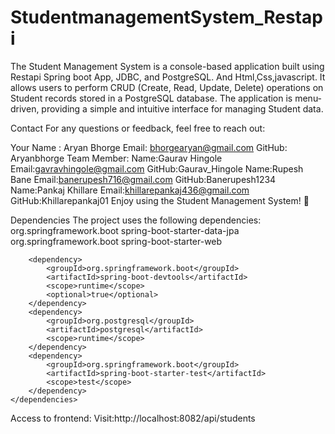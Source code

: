 # StudentmanagementSystem_Restapi
The Student Management System is a console-based application built using Restapi Spring boot App, JDBC, and PostgreSQL. And Html,Css,javascript.
It allows users to perform CRUD (Create, Read, Update, Delete) operations on Student records stored in a PostgreSQL database. The application is menu-driven, providing a simple and intuitive interface for managing Student data.

Contact For any questions or feedback, feel free to reach out:

Your Name : Aryan Bhorge Email: bhorgearyan@gmail.com GitHub: Aryanbhorge 
Team Member: Name:Gaurav Hingole Email:gavravhingole@gmail.com GitHub:Gaurav_Hingole
Name:Rupesh Bane Email:banerupesh716@gmail.com GitHub:Banerupesh1234
Name:Pankaj Khillare Email:khillarepankaj436@gmail.com GitHub:Khillarepankaj01
Enjoy using the Student Management System! 🚀


Dependencies The project uses the following dependencies:
<dependencies>
		<dependency>
			<groupId>org.springframework.boot</groupId>
			<artifactId>spring-boot-starter-data-jpa</artifactId>
		</dependency>
		<dependency>
			<groupId>org.springframework.boot</groupId>
			<artifactId>spring-boot-starter-web</artifactId>
		</dependency>

		<dependency>
			<groupId>org.springframework.boot</groupId>
			<artifactId>spring-boot-devtools</artifactId>
			<scope>runtime</scope>
			<optional>true</optional>
		</dependency>
		<dependency>
			<groupId>org.postgresql</groupId>
			<artifactId>postgresql</artifactId>
			<scope>runtime</scope>
		</dependency>
		<dependency>
			<groupId>org.springframework.boot</groupId>
			<artifactId>spring-boot-starter-test</artifactId>
			<scope>test</scope>
		</dependency>
	</dependencies>
 Access to frontend:
 Visit:http://localhost:8082/api/students
